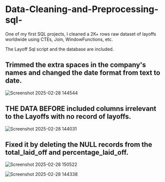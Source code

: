 # Data-Cleaning-and-Preprocessing-sql-

One of my first SQL projects, I cleaned a 2K+ rows raw dataset of layoffs worldwide using CTEs, Join, WindowFunctions, etc.

The Layoff Sql script and the database are included. 

Trimmed the extra spaces in the company's names and changed the date format from text to date.
--

![Screenshot 2025-02-28 144544](https://github.com/user-attachments/assets/be82d0df-16c6-4f7e-8b93-31325ccb2eeb)

THE DATA BEFORE included columns irrelevant to the Layoffs with no record of layoffs.
--

![Screenshot 2025-02-28 144031](https://github.com/user-attachments/assets/66f13684-2f01-4a75-bad0-6c181894fd27)

Fixed it by deleting the NULL records from the total_laid_off and percentage_laid_off.
--
![Screenshot 2025-02-28 150522](https://github.com/user-attachments/assets/3794cda6-737d-444a-b4e1-3c90affe8f44)

![Screenshot 2025-02-28 144338](https://github.com/user-attachments/assets/c88b6df7-8cb1-4b74-b4f4-fae4c83dd9cb)
